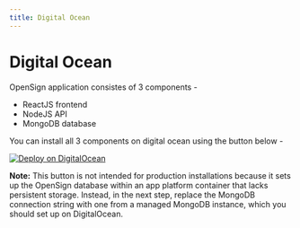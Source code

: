 ```yaml
---
title: Digital Ocean
---
```

# Digital Ocean

OpenSign application consistes of 3 components -
- ReactJS frontend
- NodeJS API
- MongoDB database

You can install all 3 components on digital ocean using the button below -

[![Deploy on DigitalOcean](https://www.deploytodo.com/do-btn-blue.svg)](https://cloud.digitalocean.com/apps/new?repo=https://github.com/OpenSignLabs/Deploy-OpenSign-to-Digital-Ocean/tree/main&refcode=30db1c901ab0)

**Note:** This button is not intended for production installations because it sets up the OpenSign database within an app platform container that lacks persistent storage. Instead, in the next step, replace the MongoDB connection string with one from a managed MongoDB instance, which you should set up on DigitalOcean.